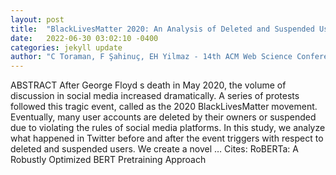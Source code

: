 ```yaml
---
layout: post
title:  "BlackLivesMatter 2020: An Analysis of Deleted and Suspended Users in Twitter"
date:   2022-06-30 03:02:10 -0400
categories: jekyll update
author: "C Toraman, F Şahinuç, EH Yilmaz - 14th ACM Web Science Conference 2022, 2022"
---
```

ABSTRACT After George Floyd s death in May 2020, the volume of discussion in social media increased dramatically. A series of protests followed this tragic event, called as the 2020 BlackLivesMatter movement. Eventually, many user accounts are deleted by their owners or suspended due to violating the rules of social media platforms. In this study, we analyze what happened in Twitter before and after the event triggers with respect to deleted and suspended users. We create a novel …
Cites: ‪RoBERTa: A Robustly Optimized BERT Pretraining Approach‬  